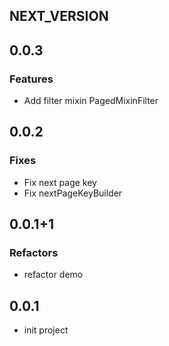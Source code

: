 ## NEXT_VERSION

## 0.0.3

### Features

- Add filter mixin PagedMixinFilter

## 0.0.2

### Fixes

- Fix next page key
- Fix nextPageKeyBuilder

## 0.0.1+1

### Refactors

- refactor demo

## 0.0.1

- init project
